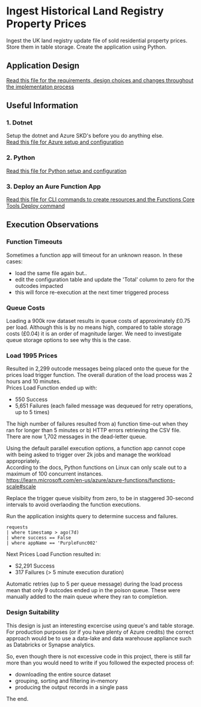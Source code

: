 # Ingest Historical Land Registry Property Prices
Ingest the UK land registry update file of sold residential property prices.  Store them in table storage.  Create the application using Python.

## Application Design
[Read this file for the requirements, design choices and changes throughout the implementaton process](design.md)  

## Useful Information
### 1. Dotnet
Setup the dotnet and Azure SKD's before you do anything else.  
[Read this file for Azure setup and configuration](azure.md)  

### 2. Python
[Read this file for Python setup and configuration](python.md)  

### 3. Deploy an Aure Function App
[Read this file for CLI commands to create resources and the Functions Core Tools Deploy command](funcapp.md) 


## Execution Observations
### Function Timeouts
Sometimes a function app will timeout for an unknown reason. In these cases:
- load the same file again but..
- edit the configuration table and update the 'Total' column to zero for the outcodes impacted
- this will force re-execution at the next timer triggered process

### Queue Costs
Loading a 900k row dataset results in queue costs of approximately £0.75 per load.  Although this is by no means high, compared to table storage costs (£0.04) it is an order of magnitude larger.  We need to investigate queue storage options to see why this is the case.  

### Load 1995 Prices
Resulted in 2,299 outcode messages being placed onto the queue for the prices load trigger function.   The overall duration of the load process was 2 hours and 10 minutes.  
Prices Load Function ended up with:  
- 550 Success
- 5,651 Failures (each failed message was dequeued for retry operations, up to 5 times)  

The high number of failures resulted from a) function time-out when they ran for longer than 5 minutes or b) HTTP errors retrieving the CSV file.  
There are now 1,702 messages in the dead-letter queue.  

Using the default parallel execution options, a function app cannot cope with being asked to trigger over 2k jobs and manage the workload appropriately.  
According to the docs, Python functions on Linux can only scale out to a maximum of 100 concurrent instances.  
https://learn.microsoft.com/en-us/azure/azure-functions/functions-scale#scale

Replace the trigger queue visibiity from zero, to be in staggered 30-second intervals to avoid overlaoding the function executions.

Run the application insights query to determine success and failures.  
```
requests
| where timestamp > ago(7d)
| where success == False
| where appName == 'PurpleFunc002'
```

Next Prices Load Function resulted in:
- S2,291 Success
- 317 Failures (> 5 minute execution duration)

Automatic retries (up to 5 per queue message) during the load process mean that only 9 outcodes ended up in the poison queue.  These were manually added to the main queue where they ran to completion.

### Design Suitability
This design is just an interesting excercise using queue's and table storage.  For production purposes (or if you have plenty of Azure credits) the correct approach would be to use a data-lake and data warehouse appliance such as Databricks or Synapse analytics.  

So, even though there is not excessive code in this project, there is still far more than you would need to write if you followed the expected process of:
- downloading the entire source dataset
- grouping, sorting and filtering in-memory
- producing the output records in a single pass

The end.  


